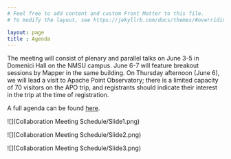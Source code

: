 ```yaml
---
# Feel free to add content and custom Front Matter to this file.
# To modify the layout, see https://jekyllrb.com/docs/themes/#overriding-theme-defaults

layout: page
title : Agenda
---
```

The meeting will consist of plenary and parallel talks on June 3-5 in Domenici Hall on
the NMSU campus.  June 6-7 will feature breakout sessions by Mapper in the same building.
On Thursday afternoon (June 6), we will lead a visit to Apache Point Observatory; there is a limited capacity of 70 visitors on the APO trip, and registrants should indicate their interest in the trip at the time of registration.  

A full agenda can be found [here](https://docs.google.com/spreadsheets/d/1hBucktEvI5ya6K9_AX7t7OdvjikRbjatp73UfvGhyho/edit#gid=0).  

![](Collaboration Meeting Schedule/Slide1.png)

![](Collaboration Meeting Schedule/Slide2.png)

![](Collaboration Meeting Schedule/Slide3.png)
